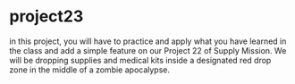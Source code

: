 # project23
in this project, you will have to practice and apply what you have learned in the class and add a simple feature on our Project 22 of Supply Mission. We will be dropping supplies and medical kits inside a designated red drop zone in the middle of a zombie apocalypse.
